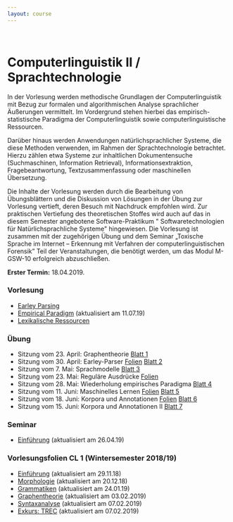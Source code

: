 ```yaml
---
layout: course
---
```


<br>

# Computerlinguistik II / Sprachtechnologie

In der Vorlesung werden methodische Grundlagen der Computerlinguistik mit Bezug zur formalen und algorithmischen Analyse sprachlicher Äußerungen vermittelt. Im Vordergrund stehen hierbei das empirisch-statistische Paradigma der Computerlinguistik sowie computerlinguistische Ressourcen.

Darüber hinaus werden Anwendungen natürlichsprachlicher Systeme, die diese Methoden verwenden, im Rahmen der Sprachtechnologie betrachtet. Hierzu zählen etwa Systeme zur inhaltlichen Dokumentensuche (Suchmaschinen, Information Retrieval), Informationsextraktion, Fragebeantwortung, Textzusammenfassung oder maschinellen Übersetzung.

Die Inhalte der Vorlesung werden durch die Bearbeitung von Übungsblättern und die Diskussion von Lösungen in der Übung zur Vorlesung vertieft, deren Besuch mit Nachdruck empfohlen wird. Zur praktischen Vertiefung des theoretischen Stoffes wird auch auf das in diesem Semester angebotene Software-Praktikum " Softwaretechnologien für Natürlichsprachliche Systeme" hingewiesen. Die Vorlesung ist zusammen mit der zugehörigen Übung und dem Seminar „Toxische Sprache im Internet – Erkennung mit Verfahren der computerlinguistischen Forensik” Teil der Veranstaltungen, die benötigt werden, um das Modul M-GSW-10 erfolgreich abzuschließen.

**Erster Termin:** 18.04.2019.

### Vorlesung
* [Earley Parsing](/downloads/teaching/ss2019/cl2_v/CL-I-09.Earley_Parsing-sh.pdf)
* [Empirical Paradigm](/downloads/teaching/ss2019/cl2_v/CL-II-10.Empirical-Paradigm+Resources-sh.pdf) (aktualisiert am 11.07.19)
* [Lexikalische Ressourcen](/downloads/teaching/ss2019/cl2_v/CL-II-11.Resources-Lexicons-sh.pdf)

### Übung
* Sitzung vom 23. April: Graphentheorie [Blatt 1 ](/downloads/teaching/ss2019/cl2_ue/cl2_blatt1_aufgabe.ipynb)
* Sitzung vom 30. April: Earley-Parser [Folien](/downloads/teaching/ss2019/cl2_ue/Early_Parsing.pdf) [Blatt 2](/downloads/teaching/ss2019/cl2_ue/cl2_blatt2_aufgabe.ipynb)
* Sitzung vom 7. Mai: Sprachmodelle [Blatt 3](/downloads/teaching/ss2019/cl2_ue/cl2_blatt3_aufgabe.ipynb)
* Sitzung vom 23. Mai: Reguläre Ausdrücke [Folien](/downloads/teaching/ss2019/cl2_ue/cl2_ss19_regex.pdf)
* Sitzung vom 28. Mai: Wiederholung empirisches Paradigma [Blatt 4](/downloads/teaching/ss2019/cl2_ue/cl2_blatt4_aufgabe.ipynb)
* Sitzung vom 11. Juni: Maschinelles Lernen [Folien](/downloads/teaching/ss2019/cl2_ue/cl2_ss19_ml.pdf) [Blatt 5](/downloads/teaching/ss2019/cl2_ue/cl2_blatt5_aufgabe.ipynb)
* Sitzung vom 18. Juni: Korpora und Annotationen [Folien](/downloads/teaching/ss2019/cl2_ue/cl2_ss19_corpora_annotationen.pdf) [Blatt 6](/downloads/teaching/ss2019/cl2_ue/cl2_blatt6_aufgabe.ipynb)
* Sitzung vom 15. Juni: Korpora und Annotationen II [Blatt 7](/downloads/teaching/ss2019/cl2_ue/cl2_blatt7_aufgabe.ipynb)

### Seminar
* [Einführung](/downloads/teaching/ss2019/cl2_s/Toxische-Sprache-(M-GSW-09)-sh.pdf) (aktualisiert am 26.04.19)

### Vorlesungsfolien CL 1 (Wintersemester 2018/19)
* [Einführung](/downloads/teaching/ws201819/cl1/vl/cl1_vl_ws18_part1_06.pdf) (aktualisiert am 29.11.18)
* [Morphologie](/downloads/teaching/ws201819/cl1/vl/cl1_vl_ws18_part2_04.pdf) (aktualisiert am 20.12.18)
* [Grammatiken](/downloads/teaching/ws201819/cl1/vl/cl1_vl_ws18_part3_03.pdf) (aktualisiert am 24.01.19)
* [Graphentheorie](/downloads/teaching/ws201819/cl1/vl/cl1_vl_ws18_part4_graphentheorie_01.pdf) (aktualisiert am 03.02.2019)
* [Syntaxanalyse](/downloads/teaching/ws201819/cl1/vl/cl1_vl_ws18_part5_syntaxanalyse_02.pdf) (aktualisiert am 07.02.2019)
* [Exkurs: TREC](/downloads/teaching/ws201819/cl1/vl/cl1_vl_ws18_part6_TREC.pdf) (aktualisiert am 07.02.2019)
